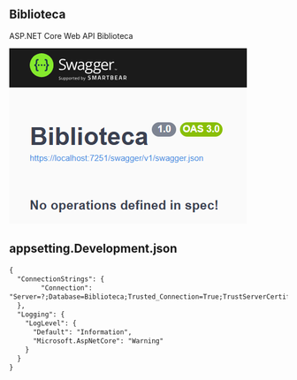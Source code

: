 ## Biblioteca
ASP.NET Core Web API Biblioteca

![Biblioteca](img/Biblioteca.png)




## appsetting.Development.json
``` 
{
  "ConnectionStrings": {
        "Connection": "Server=?;Database=Biblioteca;Trusted_Connection=True;TrustServerCertificate=True;MultipleActiveResultSets=True",
  },
  "Logging": {
    "LogLevel": {
      "Default": "Information",
      "Microsoft.AspNetCore": "Warning"
    }
  }
}
``` 

